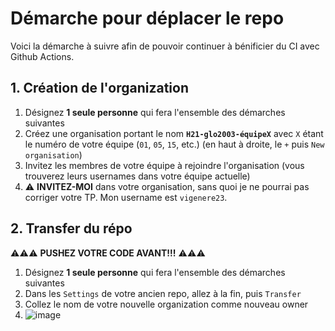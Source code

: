 # Démarche pour déplacer le repo

Voici la démarche à suivre afin de pouvoir continuer à bénificier du CI avec Github Actions.

## 1. Création de l'organization

1. Désignez **1 seule personne** qui fera l'ensemble des démarches suivantes
2. Créez une organisation portant le nom **`H21-glo2003-équipeX`** avec `X` étant le numéro de votre équipe (`01`, `05`, `15`, etc.) (en haut à droite, le `+` puis `New organisation`)
3. Invitez les membres de votre équipe à rejoindre l'organisation (vous trouverez leurs usernames dans votre équipe actuelle)
4. :warning: **INVITEZ-MOI** dans votre organisation, sans quoi je ne pourrai pas corriger votre TP. Mon username est `vigenere23`.

## 2. Transfer du répo

:warning::warning::warning: **PUSHEZ VOTRE CODE AVANT!!!** :warning::warning::warning:

1. Désignez **1 seule personne** qui fera l'ensemble des démarches suivantes
2. Dans les `Settings` de votre ancien repo, allez à la fin, puis `Transfer`
3. Collez le nom de votre nouvelle organization comme nouveau owner
4. ![image](https://user-images.githubusercontent.com/32545895/110049227-71b3d080-7d1f-11eb-9d19-2fd8e7e4f968.png)
